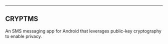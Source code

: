 ----------------
CRYPTMS
----------------

An SMS messaging app for Android that leverages public-key cryptography to enable privacy.


